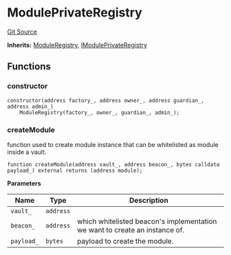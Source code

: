 # ModulePrivateRegistry
[Git Source](https://github.com/ArrakisFinance/arrakis-modular/blob/9091a6ee814f061039fd7b968feddb93bbdf1110/src/ModulePrivateRegistry.sol)

**Inherits:**
[ModuleRegistry](/src/abstracts/ModuleRegistry.sol/abstract.ModuleRegistry.md), [IModulePrivateRegistry](/src/interfaces/IModulePrivateRegistry.sol/interface.IModulePrivateRegistry.md)


## Functions
### constructor


```solidity
constructor(address factory_, address owner_, address guardian_, address admin_)
    ModuleRegistry(factory_, owner_, guardian_, admin_);
```

### createModule

function used to create module instance that can be
whitelisted as module inside a vault.


```solidity
function createModule(address vault_, address beacon_, bytes calldata payload_) external returns (address module);
```
**Parameters**

|Name|Type|Description|
|----|----|-----------|
|`vault_`|`address`||
|`beacon_`|`address`|which whitelisted beacon's implementation we want to create an instance of.|
|`payload_`|`bytes`|payload to create the module.|


